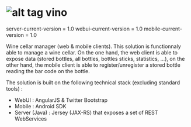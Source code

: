 ![alt tag](https://cdn1.iconfinder.com/data/icons/nuvola2/128x128/mimetypes/exec_wine.png) vino
====

server-current-version = 1.0
webui-current-version = 1.0
mobile-current-version = 1.0


Wine cellar manager (web &amp; mobile clients).
This solution is functionnaly able to manage a wine cellar. On the one hand, the web client is able to expose data 
(stored bottles, all bottles, bottles sticks, statistics, ...), on the other hand, the mobile client is able to 
register/unregister a stored bottle reading the bar code on the bottle.


The solution is built on the following technical stack (excluding standard tools) :
- WebUI : AngularJS & Twitter Bootstrap
- Mobile : Android SDK
- Server (Java) : Jersey (JAX-RS) that exposes a set of REST WebServices
 

